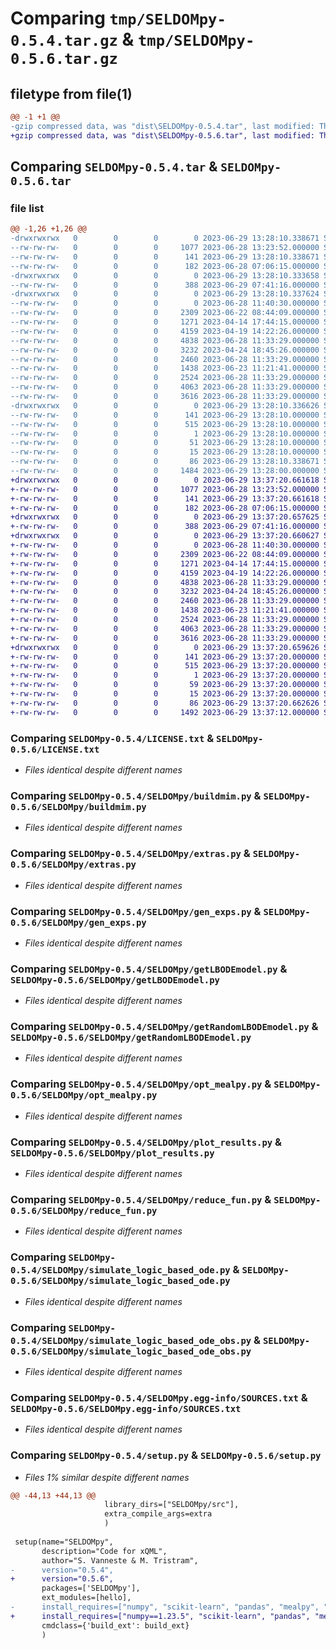 # Comparing `tmp/SELDOMpy-0.5.4.tar.gz` & `tmp/SELDOMpy-0.5.6.tar.gz`

## filetype from file(1)

```diff
@@ -1 +1 @@
-gzip compressed data, was "dist\SELDOMpy-0.5.4.tar", last modified: Thu Jun 29 13:28:10 2023, max compression
+gzip compressed data, was "dist\SELDOMpy-0.5.6.tar", last modified: Thu Jun 29 13:37:20 2023, max compression
```

## Comparing `SELDOMpy-0.5.4.tar` & `SELDOMpy-0.5.6.tar`

### file list

```diff
@@ -1,26 +1,26 @@
-drwxrwxrwx   0        0        0        0 2023-06-29 13:28:10.338671 SELDOMpy-0.5.4/
--rw-rw-rw-   0        0        0     1077 2023-06-28 13:23:52.000000 SELDOMpy-0.5.4/LICENSE.txt
--rw-rw-rw-   0        0        0      141 2023-06-29 13:28:10.338671 SELDOMpy-0.5.4/PKG-INFO
--rw-rw-rw-   0        0        0      182 2023-06-28 07:06:15.000000 SELDOMpy-0.5.4/README.md
-drwxrwxrwx   0        0        0        0 2023-06-29 13:28:10.333658 SELDOMpy-0.5.4/SELDOMpy/
--rw-rw-rw-   0        0        0      388 2023-06-29 07:41:16.000000 SELDOMpy-0.5.4/SELDOMpy/__init__.py
-drwxrwxrwx   0        0        0        0 2023-06-29 13:28:10.337624 SELDOMpy-0.5.4/SELDOMpy/build/
--rw-rw-rw-   0        0        0        0 2023-06-28 11:40:30.000000 SELDOMpy-0.5.4/SELDOMpy/build/__init__.py
--rw-rw-rw-   0        0        0     2309 2023-06-22 08:44:09.000000 SELDOMpy-0.5.4/SELDOMpy/buildmim.py
--rw-rw-rw-   0        0        0     1271 2023-04-14 17:44:15.000000 SELDOMpy-0.5.4/SELDOMpy/extras.py
--rw-rw-rw-   0        0        0     4159 2023-04-19 14:22:26.000000 SELDOMpy-0.5.4/SELDOMpy/gen_exps.py
--rw-rw-rw-   0        0        0     4838 2023-06-28 11:33:29.000000 SELDOMpy-0.5.4/SELDOMpy/getLBODEmodel.py
--rw-rw-rw-   0        0        0     3232 2023-04-24 18:45:26.000000 SELDOMpy-0.5.4/SELDOMpy/getRandomLBODEmodel.py
--rw-rw-rw-   0        0        0     2460 2023-06-28 11:33:29.000000 SELDOMpy-0.5.4/SELDOMpy/opt_mealpy.py
--rw-rw-rw-   0        0        0     1438 2023-06-23 11:21:41.000000 SELDOMpy-0.5.4/SELDOMpy/plot_results.py
--rw-rw-rw-   0        0        0     2524 2023-06-28 11:33:29.000000 SELDOMpy-0.5.4/SELDOMpy/reduce_fun.py
--rw-rw-rw-   0        0        0     4063 2023-06-28 11:33:29.000000 SELDOMpy-0.5.4/SELDOMpy/simulate_logic_based_ode.py
--rw-rw-rw-   0        0        0     3616 2023-06-28 11:33:29.000000 SELDOMpy-0.5.4/SELDOMpy/simulate_logic_based_ode_obs.py
-drwxrwxrwx   0        0        0        0 2023-06-29 13:28:10.336626 SELDOMpy-0.5.4/SELDOMpy.egg-info/
--rw-rw-rw-   0        0        0      141 2023-06-29 13:28:10.000000 SELDOMpy-0.5.4/SELDOMpy.egg-info/PKG-INFO
--rw-rw-rw-   0        0        0      515 2023-06-29 13:28:10.000000 SELDOMpy-0.5.4/SELDOMpy.egg-info/SOURCES.txt
--rw-rw-rw-   0        0        0        1 2023-06-29 13:28:10.000000 SELDOMpy-0.5.4/SELDOMpy.egg-info/dependency_links.txt
--rw-rw-rw-   0        0        0       51 2023-06-29 13:28:10.000000 SELDOMpy-0.5.4/SELDOMpy.egg-info/requires.txt
--rw-rw-rw-   0        0        0       15 2023-06-29 13:28:10.000000 SELDOMpy-0.5.4/SELDOMpy.egg-info/top_level.txt
--rw-rw-rw-   0        0        0       86 2023-06-29 13:28:10.338671 SELDOMpy-0.5.4/setup.cfg
--rw-rw-rw-   0        0        0     1484 2023-06-29 13:28:00.000000 SELDOMpy-0.5.4/setup.py
+drwxrwxrwx   0        0        0        0 2023-06-29 13:37:20.661618 SELDOMpy-0.5.6/
+-rw-rw-rw-   0        0        0     1077 2023-06-28 13:23:52.000000 SELDOMpy-0.5.6/LICENSE.txt
+-rw-rw-rw-   0        0        0      141 2023-06-29 13:37:20.661618 SELDOMpy-0.5.6/PKG-INFO
+-rw-rw-rw-   0        0        0      182 2023-06-28 07:06:15.000000 SELDOMpy-0.5.6/README.md
+drwxrwxrwx   0        0        0        0 2023-06-29 13:37:20.657625 SELDOMpy-0.5.6/SELDOMpy/
+-rw-rw-rw-   0        0        0      388 2023-06-29 07:41:16.000000 SELDOMpy-0.5.6/SELDOMpy/__init__.py
+drwxrwxrwx   0        0        0        0 2023-06-29 13:37:20.660627 SELDOMpy-0.5.6/SELDOMpy/build/
+-rw-rw-rw-   0        0        0        0 2023-06-28 11:40:30.000000 SELDOMpy-0.5.6/SELDOMpy/build/__init__.py
+-rw-rw-rw-   0        0        0     2309 2023-06-22 08:44:09.000000 SELDOMpy-0.5.6/SELDOMpy/buildmim.py
+-rw-rw-rw-   0        0        0     1271 2023-04-14 17:44:15.000000 SELDOMpy-0.5.6/SELDOMpy/extras.py
+-rw-rw-rw-   0        0        0     4159 2023-04-19 14:22:26.000000 SELDOMpy-0.5.6/SELDOMpy/gen_exps.py
+-rw-rw-rw-   0        0        0     4838 2023-06-28 11:33:29.000000 SELDOMpy-0.5.6/SELDOMpy/getLBODEmodel.py
+-rw-rw-rw-   0        0        0     3232 2023-04-24 18:45:26.000000 SELDOMpy-0.5.6/SELDOMpy/getRandomLBODEmodel.py
+-rw-rw-rw-   0        0        0     2460 2023-06-28 11:33:29.000000 SELDOMpy-0.5.6/SELDOMpy/opt_mealpy.py
+-rw-rw-rw-   0        0        0     1438 2023-06-23 11:21:41.000000 SELDOMpy-0.5.6/SELDOMpy/plot_results.py
+-rw-rw-rw-   0        0        0     2524 2023-06-28 11:33:29.000000 SELDOMpy-0.5.6/SELDOMpy/reduce_fun.py
+-rw-rw-rw-   0        0        0     4063 2023-06-28 11:33:29.000000 SELDOMpy-0.5.6/SELDOMpy/simulate_logic_based_ode.py
+-rw-rw-rw-   0        0        0     3616 2023-06-28 11:33:29.000000 SELDOMpy-0.5.6/SELDOMpy/simulate_logic_based_ode_obs.py
+drwxrwxrwx   0        0        0        0 2023-06-29 13:37:20.659626 SELDOMpy-0.5.6/SELDOMpy.egg-info/
+-rw-rw-rw-   0        0        0      141 2023-06-29 13:37:20.000000 SELDOMpy-0.5.6/SELDOMpy.egg-info/PKG-INFO
+-rw-rw-rw-   0        0        0      515 2023-06-29 13:37:20.000000 SELDOMpy-0.5.6/SELDOMpy.egg-info/SOURCES.txt
+-rw-rw-rw-   0        0        0        1 2023-06-29 13:37:20.000000 SELDOMpy-0.5.6/SELDOMpy.egg-info/dependency_links.txt
+-rw-rw-rw-   0        0        0       59 2023-06-29 13:37:20.000000 SELDOMpy-0.5.6/SELDOMpy.egg-info/requires.txt
+-rw-rw-rw-   0        0        0       15 2023-06-29 13:37:20.000000 SELDOMpy-0.5.6/SELDOMpy.egg-info/top_level.txt
+-rw-rw-rw-   0        0        0       86 2023-06-29 13:37:20.662626 SELDOMpy-0.5.6/setup.cfg
+-rw-rw-rw-   0        0        0     1492 2023-06-29 13:37:12.000000 SELDOMpy-0.5.6/setup.py
```

### Comparing `SELDOMpy-0.5.4/LICENSE.txt` & `SELDOMpy-0.5.6/LICENSE.txt`

 * *Files identical despite different names*

### Comparing `SELDOMpy-0.5.4/SELDOMpy/buildmim.py` & `SELDOMpy-0.5.6/SELDOMpy/buildmim.py`

 * *Files identical despite different names*

### Comparing `SELDOMpy-0.5.4/SELDOMpy/extras.py` & `SELDOMpy-0.5.6/SELDOMpy/extras.py`

 * *Files identical despite different names*

### Comparing `SELDOMpy-0.5.4/SELDOMpy/gen_exps.py` & `SELDOMpy-0.5.6/SELDOMpy/gen_exps.py`

 * *Files identical despite different names*

### Comparing `SELDOMpy-0.5.4/SELDOMpy/getLBODEmodel.py` & `SELDOMpy-0.5.6/SELDOMpy/getLBODEmodel.py`

 * *Files identical despite different names*

### Comparing `SELDOMpy-0.5.4/SELDOMpy/getRandomLBODEmodel.py` & `SELDOMpy-0.5.6/SELDOMpy/getRandomLBODEmodel.py`

 * *Files identical despite different names*

### Comparing `SELDOMpy-0.5.4/SELDOMpy/opt_mealpy.py` & `SELDOMpy-0.5.6/SELDOMpy/opt_mealpy.py`

 * *Files identical despite different names*

### Comparing `SELDOMpy-0.5.4/SELDOMpy/plot_results.py` & `SELDOMpy-0.5.6/SELDOMpy/plot_results.py`

 * *Files identical despite different names*

### Comparing `SELDOMpy-0.5.4/SELDOMpy/reduce_fun.py` & `SELDOMpy-0.5.6/SELDOMpy/reduce_fun.py`

 * *Files identical despite different names*

### Comparing `SELDOMpy-0.5.4/SELDOMpy/simulate_logic_based_ode.py` & `SELDOMpy-0.5.6/SELDOMpy/simulate_logic_based_ode.py`

 * *Files identical despite different names*

### Comparing `SELDOMpy-0.5.4/SELDOMpy/simulate_logic_based_ode_obs.py` & `SELDOMpy-0.5.6/SELDOMpy/simulate_logic_based_ode_obs.py`

 * *Files identical despite different names*

### Comparing `SELDOMpy-0.5.4/SELDOMpy.egg-info/SOURCES.txt` & `SELDOMpy-0.5.6/SELDOMpy.egg-info/SOURCES.txt`

 * *Files identical despite different names*

### Comparing `SELDOMpy-0.5.4/setup.py` & `SELDOMpy-0.5.6/setup.py`

 * *Files 1% similar despite different names*

```diff
@@ -44,13 +44,13 @@
                     library_dirs=["SELDOMpy/src"],
                     extra_compile_args=extra
                     )
 
 setup(name="SELDOMpy",
       description="Code for xQML",
       author="S. Vanneste & M. Tristram",
-      version="0.5.4",
+      version="0.5.6",
       packages=['SELDOMpy'],
       ext_modules=[hello],
-      install_requires=["numpy", "scikit-learn", "pandas", "mealpy", "matplotlib", "Cython"],
+      install_requires=["numpy==1.23.5", "scikit-learn", "pandas", "mealpy", "matplotlib", "Cython"],
       cmdclass={'build_ext': build_ext}
       )
```

